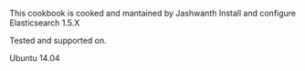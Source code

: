 This cookbook is cooked and mantained by Jashwanth
Install and configure Elasticsearch 1.5.X

Tested and supported on.

Ubuntu 14.04
